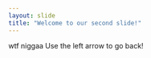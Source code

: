 ```yaml
---
layout: slide
title: "Welcome to our second slide!"
---
```

wtf niggaa
Use the left arrow to go back!
